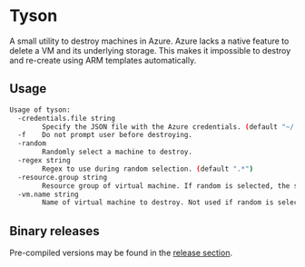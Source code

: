 # Tyson

A small utility to destroy machines in Azure. Azure lacks a native feature to delete a VM and its underlying storage. This makes it impossible to destroy and re-create using ARM templates automatically.

## Usage

```bash
Usage of tyson:
  -credentials.file string
    	Specify the JSON file with the Azure credentials. (default "~/.azure/credentials.json")
  -f	Do not prompt user before destroying.
  -random
    	Randomly select a machine to destroy.
  -regex string
    	Regex to use during random selection. (default ".*")
  -resource.group string
    	Resource group of virtual machine. If random is selected, the search will be limited to this group.
  -vm.name string
    	Name of virtual machine to destroy. Not used if random is selected.
```

## Binary releases

Pre-compiled versions may be found in the [release section](https://github.com/iamseth/tyson/releases).
